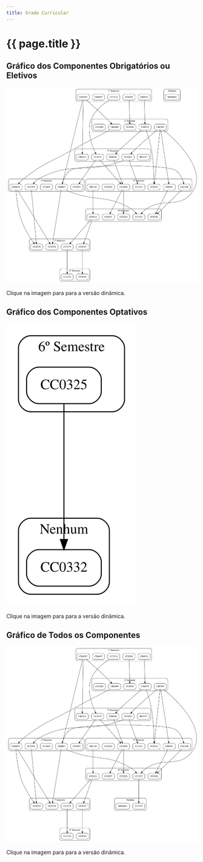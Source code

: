 ```yaml
---
title: Grade Curricular
---
```


# {{ page.title }}

## Gráfico dos Componentes Obrigatórios ou Eletivos

[![Integralização Curricular](../assets/images/integralizacao-curricular.gv.svg)](../assets/images/integralizacao-curricular.gv.svg)

Clique na imagem para para a versão dinâmica.

## Gráfico dos Componentes Optativos

[![Integralização Curricular Optativos](../assets/images/integralizacao-curricular-optativos.gv.svg)](../assets/images/integralizacao-curricular-optativos.gv.svg)

Clique na imagem para para a versão dinâmica.

## Gráfico de Todos os Componentes

[![Integralização Curricular](../assets/images/integralizacao-curricular-todos.gv.svg)](../assets/images/integralizacao-curricular-todos.gv.svg)

Clique na imagem para para a versão dinâmica.

